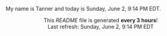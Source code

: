 My name is Tanner and today is Sunday, June 2, 9:14 PM EDT.

<p align="center">This <i>README</i> file is generated <b>every 3 hours</b>!</br>Last refresh: Sunday, June 2, 9:14 PM EDT<br /></p>
